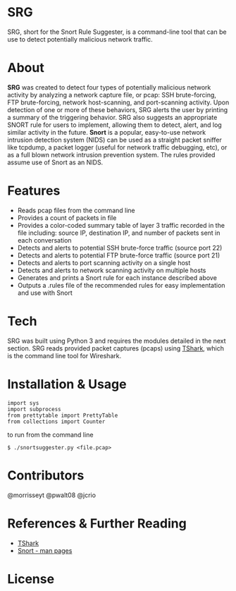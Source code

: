 # SRG

SRG, short for the Snort Rule Suggester, is a command-line tool that can be use to detect potentially malicious network traffic. 

# About

**SRG** was created to detect four types of potentially malicious network activity by analyzing a network capture file, or pcap: SSH brute-forcing, FTP brute-forcing, network host-scanning, and port-scanning activity. Upon detection of one or more of these behaviors, SRG alerts the user by printing a summary of the triggering behavior. SRG also suggests an appropriate SNORT rule for users to implement, allowing them to detect, alert, and log similar activity in the future.
**Snort** is a popular, easy-to-use network intrusion detection system (NIDS) can be used as a straight packet sniffer like tcpdump, a packet logger (useful for network traffic debugging, etc), or as a full blown network intrusion prevention system. The rules provided assume use of Snort as an NIDS.

# Features

* Reads pcap files from the command line
* Provides a count of packets in file
* Provides a color-coded summary table of layer 3 traffic recorded in the file including: source IP, destination IP, and number of packets sent in each conversation
* Detects and alerts to potential SSH brute-force traffic (source port 22)
* Detects and alerts to potential FTP brute-force traffic (source port 21)
* Detects and alerts to port scanning activity on a single host
* Detects and alerts to network scanning activity on multiple hosts
* Generates and prints a Snort rule for each instance described above
* Outputs a .rules file of the recommended rules for easy implementation and use with Snort

# Tech

SRG was built using Python 3 and requires the modules detailed in the next section. 
SRG reads provided packet captures (pcaps) using [TShark](https://www.wireshark.org/docs/man-pages/tshark.html), which is the command line tool for Wireshark.

# Installation & Usage

```
import sys
import subprocess
from prettytable import PrettyTable
from collections import Counter
```

to run from the command line

```
$ ./snortsuggester.py <file.pcap>
```
 
# Contributors

@morrisseyt
@pwalt08
@jcrio

# References & Further Reading

* [TShark](https://www.wireshark.org/docs/man-pages/tshark.html)
* [Snort - man pages](https://www.snort.org/documents)

# License





